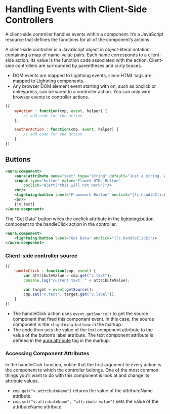 # Handling Events with Client-Side Controllers

A client-side controller handles events within a component. It’s a JavaScript resource that defines the functions for all of the component’s actions.

A client-side controller is a JavaScript object in object-literal notation containing a map of name-value pairs. Each name corresponds to a client-side action. Its value is the function code associated with the action. Client-side controllers are surrounded by parentheses and curly braces.

* DOM events are mapped to Lightning events, since HTML tags are mapped to Lightning components.
* Any browser DOM element event starting with on, such as onclick or onkeypress, can be wired to a controller action. You can only wire browser events to controller actions.

```javascript
({
    myAction : function(cmp, event, helper) {
        // add code for the action
    },

    anotherAction : function(cmp, event, helper) {
        // add code for the action
    }
})
```

## Buttons

```xml
<aura:component>
    <aura:attribute name="text" type="String" default="Just a string. Waiting for change."/>
    <input type="button" value="Flawed HTML Button"
        onclick="alert('this will not work')"/>
    <br/>
    <lightning:button label="Framework Button" onclick="{!c.handleClick}"/>
    <br/>
    {!v.text}
</aura:component>
```
The "Get Data" button wires the onclick attribute in the <lightning:button> component to the handleClick action in the controller.
```xml
<aura:component>
    <lightning:button label="Get Data" onclick="{!c.handleClick}"/>
</aura:component>
```
### Client-side controller source
```javascript
({
    handleClick : function(cmp, event) {
        var attributeValue = cmp.get("v.text");
        console.log("current text: " + attributeValue);

        var target = event.getSource();
        cmp.set("v.text", target.get("v.label"));
    }
})
```
* The handleClick action uses `event.getSource()` to get the source component that fired this component event. In this case, the source component is the `<lightning:button>` in the markup.
* The code then sets the value of the text component attribute to the value of the button’s label attribute. The text component attribute is defined in the <aura:attribute> tag in the markup.

### Accessing Component Attributes
In the handleClick function, notice that the first argument to every action is the component to which the controller belongs. One of the most common things you'll want to do with this component is look at and change its attribute values.
* `cmp.get("v.attributeName")` returns the value of the attributeName attribute.
* `cmp.set("v.attributeName", "attribute value")` sets the value of the attributeName attribute.



